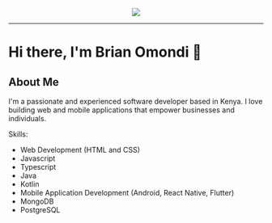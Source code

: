 
<p align="center">
<img src="https://img.shields.io/badge/Skills-Java, Kotlin, React/React Native, Java,Flutter-blue" />
</p>
<hr>

# Hi there, I'm Brian Omondi 👋

## About Me

I'm a passionate and experienced software developer based in Kenya. I love building web and mobile applications that empower businesses and individuals. 

Skills:
- Web Development (HTML and CSS)
- Javascript
- Typescript
- Java
- Kotlin
- Mobile Application Development (Android, React Native, Flutter)
- MongoDB
- PostgreSQL

